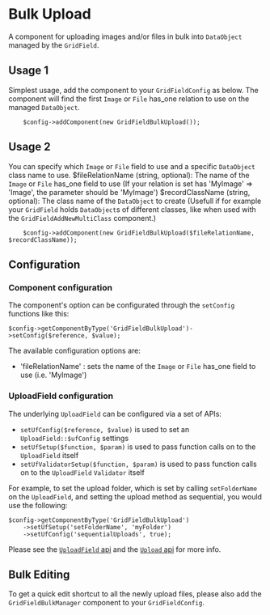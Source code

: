 # Bulk Upload
A component for uploading images and/or files in bulk into `DataObject` managed by the `GridField`.

## Usage 1
Simplest usage, add the component to your `GridFieldConfig` as below. The component will find the first `Image` or `File` has_one relation to use on the managed `DataObject`.

		$config->addComponent(new GridFieldBulkUpload());

## Usage 2
You can specify which `Image` or `File` field to use and a specific `DataObject` class name to use.
$fileRelationName (string, optional): The name of the `Image` or `File` has_one field to use (If your relation is set has 'MyImage' => 'Image', the parameter should be 'MyImage')
$recordClassName (string, optional): The class name of the `DataObject` to create (Usefull if for example your `GridField` holds `DataObject`s of different classes, like when used with the `GridFieldAddNewMultiClass` component.)

		$config->addComponent(new GridFieldBulkUpload($fileRelationName, $recordClassName));

## Configuration
### Component configuration
The component's option can be configurated through the `setConfig` functions like this:

    $config->getComponentByType('GridFieldBulkUpload')->setConfig($reference, $value);

The available configuration options are:
* 'fileRelationName' : sets the name of the `Image` or `File` has_one field to use (i.e. 'MyImage')

### UploadField configuration
The underlying `UploadField` can be configured via a set of APIs:
* `setUfConfig($reference, $value)` is used to set an `UploadField::$ufConfig` settings
* `setUfSetup($function, $param)` is used to pass function calls on to the `UploadField` itself
* `setUfValidatorSetup($function, $param)` is used to pass function calls on to the `UploadField` `Validator` itself

For example, to set the upload folder, which is set by calling `setFolderName` on the `UploadField`, and setting the upload method as sequential, you would use the following:

    $config->getComponentByType('GridFieldBulkUpload')
        ->setUfSetup('setFolderName', 'myFolder')
        ->setUfConfig('sequentialUploads', true);

Please see the [`UploadField` api](http://api.silverstripe.org/master/class-UploadField.html) and the [`Upload` api](http://api.silverstripe.org/master/class-Upload.html) for more info.


## Bulk Editing
To get a quick edit shortcut to all the newly upload files, please also add the `GridFieldBulkManager` component to your `GridFieldConfig`.

